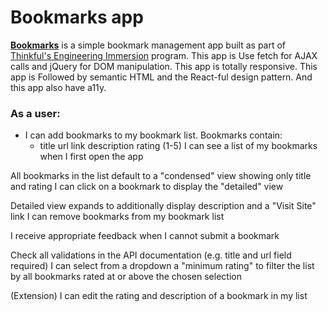 # Bookmarks app

**[Bookmarks](https://thinkful-ei24.github.io/ahmed-bookmarks-app/)** is a simple bookmark management app built as part of [Thinkful's Engineering Immersion](https://www.thinkful.com/bootcamp/web-development/full-time/) program. This app is Use fetch for AJAX calls and jQuery for DOM manipulation. This app is totally responsive. This app is Followed by semantic HTML and the React-ful design pattern. And this app also have a11y.

### As a user:

* I can add bookmarks to my bookmark list. Bookmarks contain:
  * title
url link
description
rating (1-5)
I can see a list of my bookmarks when I first open the app

All bookmarks in the list default to a "condensed" view showing only title and rating
I can click on a bookmark to display the "detailed" view

Detailed view expands to additionally display description and a "Visit Site" link
I can remove bookmarks from my bookmark list

I receive appropriate feedback when I cannot submit a bookmark

Check all validations in the API documentation (e.g. title and url field required)
I can select from a dropdown a "minimum rating" to filter the list by all bookmarks rated at or above the chosen selection

(Extension) I can edit the rating and description of a bookmark in my list
